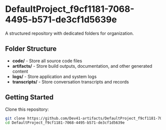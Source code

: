 # DefaultProject_f9cf1181-7068-4495-b571-de3cf1d5639e
A structured repository with dedicated folders for organization.

## Folder Structure

- **code/** - Store all source code files
- **artifacts/** - Store build outputs, documentation, and other generated content
- **logs/** - Store application and system logs
- **transcripts/** - Store conversation transcripts and records

## Getting Started

Clone this repository:
```bash
git clone https://github.com/Dev41-artifacts/DefaultProject_f9cf1181-7068-4495-b571-de3cf1d5639e
cd DefaultProject_f9cf1181-7068-4495-b571-de3cf1d5639e
```

